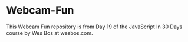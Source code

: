 # Webcam-Fun
This Webcam Fun repository is from Day 19 of the JavaScript In 30 Days course by Wes Bos at wesbos.com.
